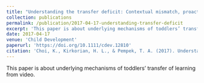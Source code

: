 ```yaml
---
title: "Understanding the transfer deficit: Contextual mismatch, proactive interference, and working memory affect toddlers’ video-based transfer"
collection: publications
permalink: /publication/2017-04-17-understanding-transfer-deficit
excerpt: 'This paper is about underlying mechanisms of toddlers’ transfer of learning from video.'
date: 2017-04-17
venue: 'Child Development'
paperurl: 'https://doi.org/10.1111/cdev.12810'
citation: 'Choi, K., Kirkorian, H. L., & Pempek, T. A. (2017). Understanding the transfer deficit: Contextual mismatch, proactive interference, and working memory affect toddlers’ video-based transfer. <i>Child Development</i>. Advance Online Publication.'
---
```


This paper is about underlying mechanisms of toddlers’ transfer of learning from video.

